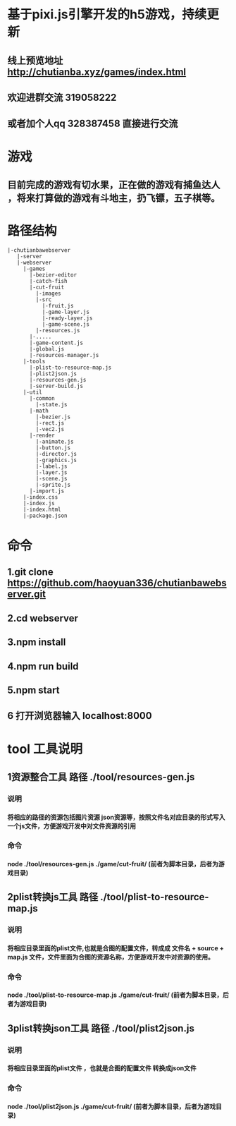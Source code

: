 # 基于pixi.js引擎开发的h5游戏，持续更新
## 线上预览地址 http://chutianba.xyz/games/index.html
## 欢迎进群交流 319058222
## 或者加个人qq 328387458 直接进行交流

# 游戏
## 目前完成的游戏有切水果，正在做的游戏有捕鱼达人 ，将来打算做的游戏有斗地主，扔飞镖，五子棋等。

# 路径结构
```
|-chutianbawebserver
   |-server
   |-webserver
     |-games
       |-bezier-editor
       |-catch-fish
       |-cut-fruit
         |-images
         |-src
           |-fruit.js
           |-game-layer.js
           |-ready-layer.js
           |-game-scene.js
         |-resources.js
       |-.....
       |-game-content.js
       |-global.js
       |-resources-manager.js
     |-tools
       |-plist-to-resource-map.js
       |-plist2json.js
       |-resources-gen.js
       |-server-build.js
     |-util
       |-common
         |-state.js
       |-math
         |-bezier.js
         |-rect.js
         |-vec2.js
       |-render
         |-animate.js
         |-button.js
         |-director.js
         |-graphics.js
         |-label.js
         |-layer.js
         |-scene.js
         |-sprite.js
       |-import.js
     |-index.css
     |-index.js
     |-index.html
     |-package.json
```

# 命令

## 1.git clone https://github.com/haoyuan336/chutianbawebserver.git
## 2.cd webserver
## 3.npm install
## 4.npm run build
## 5.npm start
## 6 打开浏览器输入 localhost:8000


# tool 工具说明
## 1资源整合工具  路径 ./tool/resources-gen.js
   ### 说明
   #### 将相应的路径的资源包括图片资源 json资源等，按照文件名对应目录的形式写入一个js文件，方便游戏开发中对文件资源的引用
   ### 命令
   #### node ./tool/resources-gen.js ./game/cut-fruit/   (前者为脚本目录，后者为游戏目录)
   
   
## 2plist转换js工具 路径 ./tool/plist-to-resource-map.js
   ### 说明
   #### 将相应目录里面的plist文件,也就是合图的配置文件，转成成 文件名 + source + map.js 文件，文件里面为合图的资源名称，方便游戏开发中对资源的使用。
   ### 命令
   #### node ./tool/plist-to-resource-map.js ./game/cut-fruit/   (前者为脚本目录，后者为游戏目录)
   
   
## 3plist转换json工具 路径 ./tool/plist2json.js
   ### 说明
   #### 将相应目录里面的plist文件 ，也就是合图的配置文件 转换成json文件
   ### 命令
   #### node ./tool/plist2json.js ./game/cut-fruit/   (前者为脚本目录，后者为游戏目录)


